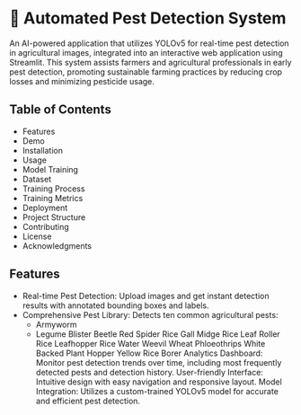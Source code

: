# 🐞 Automated Pest Detection System
An AI-powered application that utilizes YOLOv5 for real-time pest detection in agricultural images, integrated into an interactive web application using Streamlit. This system assists farmers and agricultural professionals in early pest detection, promoting sustainable farming practices by reducing crop losses and minimizing pesticide usage.

## Table of Contents
  - Features
  - Demo
  - Installation
  - Usage
  - Model Training
  - Dataset
  - Training Process
  - Training Metrics
  - Deployment
  - Project Structure
  - Contributing
  - License
  - Acknowledgments

## Features
- Real-time Pest Detection: Upload images and get instant detection results with annotated bounding boxes and labels.
- Comprehensive Pest Library: Detects ten common agricultural pests:
  - Armyworm
  - Legume Blister Beetle
Red Spider
Rice Gall Midge
Rice Leaf Roller
Rice Leafhopper
Rice Water Weevil
Wheat Phloeothrips
White Backed Plant Hopper
Yellow Rice Borer
Analytics Dashboard: Monitor pest detection trends over time, including most frequently detected pests and detection history.
User-friendly Interface: Intuitive design with easy navigation and responsive layout.
Model Integration: Utilizes a custom-trained YOLOv5 model for accurate and efficient pest detection.
